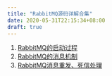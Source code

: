```yaml
---
title: "RabbitMQ源码详解合集"
date: 2020-05-31T22:15:34+08:00
draft: true
---
```


1. [RabbitMQ的启动过程](./rmqstart)
2. [RabbitMQ的消息机制](./rmqipc)
3. [RabbitMQ消息重发、死信处理](./rmqdead)